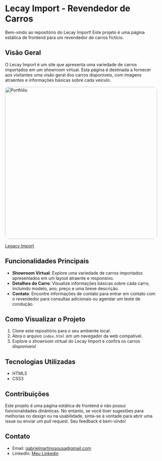 # Lecay Import - Revendedor de Carros

Bem-vindo ao repositório do Lecay Import! Este projeto é uma página estática de frontend para um revendedor de carros fictício.

## Visão Geral

O Lecay Import é um site que apresenta uma variedade de carros importados em um showroom virtual. Esta página é destinada a fornecer aos visitantes uma visão geral dos carros disponíveis, com imagens atraentes e informações básicas sobre cada veículo.

<img src="https://s6.ezgif.com/tmp/ezgif-6-faffc2c0b9.gif" alt="Portfólio" width="500" heigh='400' style="border-radius: 10px;">

[Legacy Import](https://vaconer.github.io/Cars/)

## Funcionalidades Principais

- **Showroom Virtual**: Explore uma variedade de carros importados apresentados em um layout atraente e responsivo.
- **Detalhes do Carro**: Visualize informações básicas sobre cada carro, incluindo modelo, ano, preço e uma breve descrição.
- **Contato**: Encontre informações de contato para entrar em contato com o revendedor para consultas adicionais ou agendar um teste de condução.

## Como Visualizar o Projeto

1. Clone este repositório para o seu ambiente local.
2. Abra o arquivo `index.html` em um navegador da web compatível.
3. Explore o showroom virtual do Lecay Import e confira os carros disponíveis!

## Tecnologias Utilizadas

- HTML5
- CSS3

## Contribuições

Este projeto é uma página estática de frontend e não possui funcionalidades dinâmicas. No entanto, se você tiver sugestões para melhorias no design ou na usabilidade, sinta-se à vontade para abrir uma issue ou enviar um pull request. Seu feedback é bem-vindo!

## Contato

- Email: gabrielmartinssousa@gmail.com
- LinkedIn: [Meu Linkedin](https://www.linkedin.com/in/gabriel-martins-3b76b122a/)
